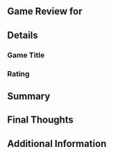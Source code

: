 ## Game Review for 

## Details

### Game Title


### Rating
 

## Summary


## Final Thoughts
 

## Additional Information


